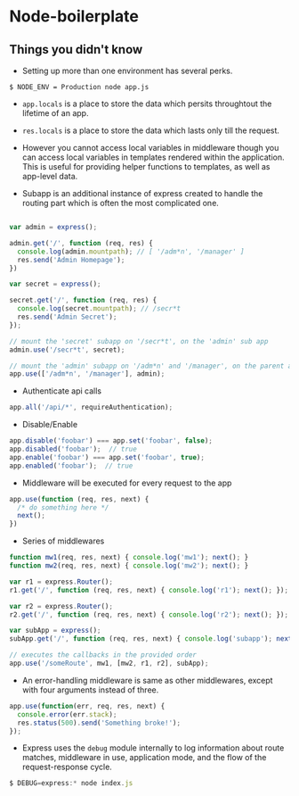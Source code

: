 # Node-boilerplate

## Things you didn't know

- Setting up more than one environment has several perks.
```
$ NODE_ENV = Production node app.js
```

- `app.locals` is a place to store the data which persits throughtout the lifetime of an app.

- `res.locals` is a place to store the data which lasts only till the request.

- However you cannot access local variables in middleware though you can  access local variables in templates rendered within the application. This is useful for providing helper functions to templates, as well as app-level data.

- Subapp is an additional instance of express created to handle the routing part which is often the most complicated one. 

```js

var admin = express();

admin.get('/', function (req, res) {
  console.log(admin.mountpath); // [ '/adm*n', '/manager' ]
  res.send('Admin Homepage');
})

var secret = express();

secret.get('/', function (req, res) {
  console.log(secret.mountpath); // /secr*t
  res.send('Admin Secret');
});

// mount the 'secret' subapp on '/secr*t', on the 'admin' sub app
admin.use('/secr*t', secret);

// mount the 'admin' subapp on '/adm*n' and '/manager', on the parent app
app.use(['/adm*n', '/manager'], admin); 

```
- Authenticate api calls 
```js
app.all('/api/*', requireAuthentication);
```

- Disable/Enable
```js
app.disable('foobar') === app.set('foobar', false);
app.disabled('foobar');  // true
app.enable('foobar') === app.set('foobar', true);
app.enabled('foobar');  // true
```

- Middleware will be executed for every request to the app
```js
app.use(function (req, res, next) {
  /* do something here */
  next();
})
```

- Series of middlewares
```js
function mw1(req, res, next) { console.log('mw1'); next(); }
function mw2(req, res, next) { console.log('mw2'); next(); }

var r1 = express.Router();
r1.get('/', function (req, res, next) { console.log('r1'); next(); });

var r2 = express.Router();
r2.get('/', function (req, res, next) { console.log('r2'); next(); });

var subApp = express();
subApp.get('/', function (req, res, next) { console.log('subapp'); next(); });

// executes the callbacks in the provided order
app.use('/someRoute', mw1, [mw2, r1, r2], subApp);
```

- An error-handling middleware is same as other middlewares, except with four arguments instead of three.
```js
app.use(function(err, req, res, next) {
  console.error(err.stack);
  res.status(500).send('Something broke!');
});
```

- Express uses the `debug` module internally to log information about route matches, middleware in use, application mode, and the flow of the request-response cycle.
```js
$ DEBUG=express:* node index.js
```